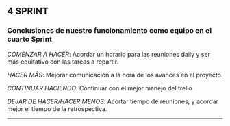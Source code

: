 ## 4 SPRINT
### Conclusiones  de nuestro funcionamiento como equipo en el cuarto Sprint

*COMENZAR A HACER*: Acordar un horario para las reuniones daily y ser más equitativo con las tareas a repartir.

*HACER MÁS*: Mejorar comunicación a la hora de los avances en el proyecto.

*CONTINUAR HACIENDO*: Continuar con el mejor manejo del trello

*DEJAR DE HACER/HACER MENOS*: Acortar tiempo de reuniones, y acordar mejor el tiempo de la retrospectiva.








___
